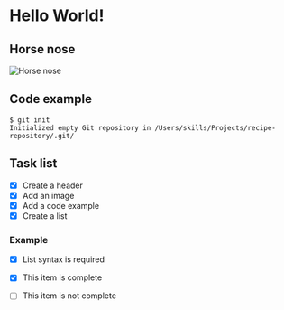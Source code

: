 # Hello World!

## Horse nose
![Horse nose](https://www.doubledtrailers.com/assets/images/random%20horse%20facts%20shareable.png)

## Code example
```
$ git init
Initialized empty Git repository in /Users/skills/Projects/recipe-repository/.git/
```

## Task list

- [X] Create a header
- [X] Add an image
- [X] Add a code example
- [X] Create a list

### Example
- [x] List syntax is required
- [x] This item is complete
- [ ] This item is not complete



